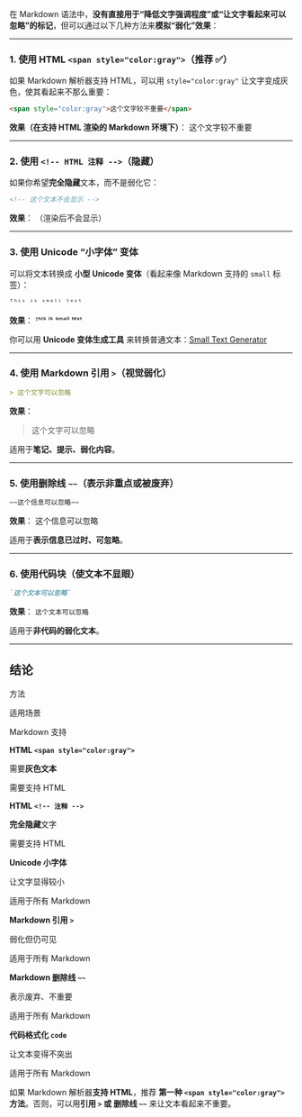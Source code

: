 ﻿
在 Markdown 语法中，**没有直接用于“降低文字强调程度”或“让文字看起来可以忽略”的标记**，但可以通过以下几种方法来**模拟“弱化”效果**：

----------

### **1. 使用 HTML `<span style="color:gray">`（推荐 ✅）**

如果 Markdown 解析器支持 HTML，可以用 `style="color:gray"` 让文字变成灰色，使其看起来不那么重要：

```markdown
<span style="color:gray">这个文字较不重要</span>

```

**效果（在支持 HTML 渲染的 Markdown 环境下）**： 这个文字较不重要

----------

### **2. 使用 `<!-- HTML 注释 -->`（隐藏）**

如果你希望**完全隐藏**文本，而不是弱化它：

```markdown
<!-- 这个文本不会显示 -->

```

**效果**： （渲染后不会显示）

----------

### **3. 使用 Unicode “小字体” 变体**

可以将文本转换成 **小型 Unicode 变体**（看起来像 Markdown 支持的 `small` 标签）：

```markdown
ᵀʰⁱˢ ⁱˢ ˢᵐᵃˡˡ ᵗᵉˣᵗ

```

**效果**： ᵀʰⁱˢ ⁱˢ ˢᵐᵃˡˡ ᵗᵉˣᵗ

你可以用 **Unicode 变体生成工具** 来转换普通文本：[Small Text Generator](https://lingojam.com/TinyText)

----------

### **4. 使用 Markdown 引用 `>`（视觉弱化）**

```markdown
> 这个文字可以忽略

```

**效果**：

> 这个文字可以忽略

适用于**笔记、提示、弱化内容**。

----------

### **5. 使用删除线 `~~`（表示非重点或被废弃）**

```markdown
~~这个信息可以忽略~~

```

**效果**： 这个信息可以忽略

适用于**表示信息已过时、可忽略**。

----------

### **6. 使用代码块（使文本不显眼）**

```markdown
`这个文本可以忽略`

```

**效果**： `这个文本可以忽略`

适用于**非代码的弱化文本**。

----------

## **结论**

方法

适用场景

Markdown 支持

**HTML `<span style="color:gray">`**

需要**灰色文本**

需要支持 HTML

**HTML `<!-- 注释 -->`**

**完全隐藏**文字

需要支持 HTML

**Unicode 小字体**

让文字显得较小

适用于所有 Markdown

**Markdown 引用 `>`**

弱化但仍可见

适用于所有 Markdown

**Markdown 删除线 `~~`**

表示废弃、不重要

适用于所有 Markdown

**代码格式化 `code`**

让文本变得不突出

适用于所有 Markdown

如果 Markdown 解析器**支持 HTML**，推荐 **第一种 `<span style="color:gray">` 方法**。否则，可以用**引用 `>` 或 删除线 `~~`** 来让文本看起来不重要。
